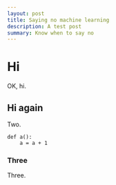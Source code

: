 ```yaml
---
layout: post
title: Saying no machine learning
description: A test post
summary: Know when to say no
---
```


# Hi

OK, hi.

## Hi again

Two.


```
def a():
    a = a + 1
```

### Three

Three.


